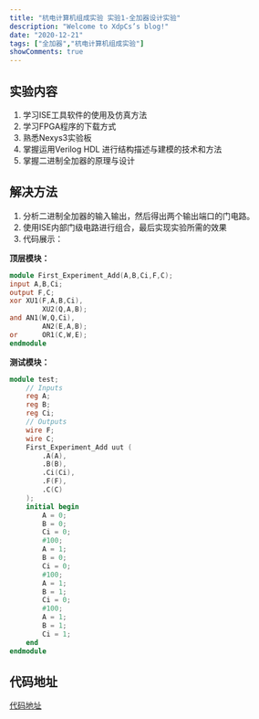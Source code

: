 ```yaml
---
title: "杭电计算机组成实验 实验1-全加器设计实验"
description: "Welcome to XdpCs’s blog!"
date: "2020-12-21"
tags: ["全加器","杭电计算机组成实验"]
showComments: true
---
```


## 实验内容

1. 学习ISE工具软件的使用及仿真方法
2. 学习FPGA程序的下载方式
3. 熟悉Nexys3实验板
4. 掌握运用Verilog HDL 进行结构描述与建模的技术和方法
5. 掌握二进制全加器的原理与设计

## 解决方法

1. 分析二进制全加器的输入输出，然后得出两个输出端口的门电路。
2. 使用ISE内部门级电路进行组合，最后实现实验所需的效果
3. 代码展示：

**顶层模块：**

```verilog
module First_Experiment_Add(A,B,Ci,F,C);
input A,B,Ci;
output F,C;
xor	XU1(F,A,B,Ci),
		XU2(Q,A,B);
and	AN1(W,Q,Ci),
		AN2(E,A,B);
or		OR1(C,W,E);
endmodule
```

**测试模块：**

```verilog
module test;
	// Inputs
	reg A;
	reg B;
	reg Ci;
	// Outputs
	wire F;
	wire C;
	First_Experiment_Add uut (
		.A(A), 
		.B(B), 
		.Ci(Ci), 
		.F(F), 
		.C(C)
	);
	initial begin
		A = 0;
		B = 0;
		Ci = 0;
		#100;
        A = 1;
		B = 0;
		Ci = 0;
		#100;
        A = 1;
		B = 1;
		Ci = 0;
		#100;
        A = 1;
		B = 1;
		Ci = 1;
	end
endmodule
```

## 代码地址

[代码地址](https://github.com/XdpCS/HDU-Computer-Organization-And-Architecture-Experiment/tree/master/First_experiment)
